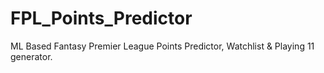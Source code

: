 # FPL_Points_Predictor
ML Based Fantasy Premier League Points Predictor, Watchlist &amp; Playing 11 generator.
